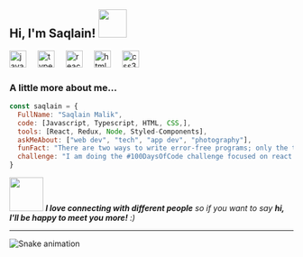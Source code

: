 <h2> Hi, I'm  Saqlain! <img src="https://media.giphy.com/media/12oufCB0MyZ1Go/giphy.gif" width="50"></h2>

<div align="left">
  <img src="https://cdn.jsdelivr.net/gh/devicons/devicon/icons/javascript/javascript-original.svg" height="30" alt="javascript logo"  />
  <img width="12" />
  <img src="https://cdn.jsdelivr.net/gh/devicons/devicon/icons/typescript/typescript-original.svg" height="30" alt="typescript logo"  />
  <img width="12" />
  <img src="https://cdn.jsdelivr.net/gh/devicons/devicon/icons/react/react-original.svg" height="30" alt="react logo"  />
  <img width="12" />
  <img src="https://cdn.jsdelivr.net/gh/devicons/devicon/icons/html5/html5-original.svg" height="30" alt="html5 logo"  />
  <img width="12" />
  <img src="https://cdn.jsdelivr.net/gh/devicons/devicon/icons/css3/css3-original.svg" height="30" alt="css3 logo"  />
</div>

### A little more about me...  

```javascript
const saqlain = {
  FullName: "Saqlain Malik",
  code: [Javascript, Typescript, HTML, CSS,],
  tools: [React, Redux, Node, Styled-Components],
  askMeAbout: ["web dev", "tech", "app dev", "photography"],
  funFact: "There are two ways to write error-free programs; only the third one works",
  challenge: "I am doing the #100DaysOfCode challenge focused on react and typescript"
}
```

<img src="https://media.giphy.com/media/LnQjpWaON8nhr21vNW/giphy.gif" width="60"> <em><b>I love connecting with different people</b> so if you want to say <b>hi, I'll be happy to meet you more!</b> :)</em>

---

<img src="https://raw.githubusercontent.com/maurodesouza/maurodesouza/output/snake.svg" alt="Snake animation" />

###
